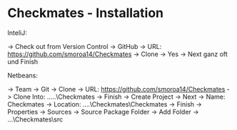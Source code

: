# Checkmates - Installation

InteliJ:

-> Check out from Version Control
-> GitHub
-> URL: https://github.com/smoroa14/Checkmates
-> Clone
-> Yes
-> Next ganz oft und Finish



Netbeans:

-> Team
-> Git
-> Clone
-> URL: https://github.com/smoroa14/Checkmates
-> Clone Into: .....\Checkmates
-> Finish
-> Create Project
-> Next
-> Name: Checkmates
-> Location: ....\Checkmates\Checkmates
-> Finish
-> Properties
-> Sources -> Source Package Folder
-> Add Folder -> ...\Checkmates\src
